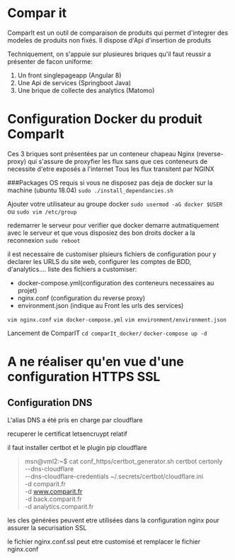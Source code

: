 # Compar it 

ComparIt est un outil de comparaison de produits qui permet d'integrer des modeles de produits non fixés. Il dispose d'Api d'insertion de produits

Techniquement, on s'appuie sur plusieures briques qu'il faut reussir a présenter de facon uniforme:
1. Un front singlepageapp (Angular 8)
2. Une Api de services (Springboot Java)
3. Une brique de collecte des analytics (Matomo)

# Configuration Docker du produit ComparIt

Ces 3 briques sont présentées par un conteneur chapeau Nginx (reverse-proxy) qui s'assure de proxyfier les flux sans que ces conteneurs de necessite d'etre exposés a l'internet
Tous les flux transitent par NGINX

###Packages OS requis si vous ne disposez pas deja de docker sur la machine (ubuntu 18.04)
`sudo ./install_dependancies.sh`

Ajouter votre utilisateur au groupe docker
`sudo usermod -aG docker $USER` ou `sudo vim /etc/group`

redemarrer le serveur pour verifier que docker demarre autmatiquement avec le serveur et que vous disposiez des bon droits docker a la reconnexion
`sudo reboot`

il est necessaire de customiser plsieurs fichiers de configuration pour y declarer les URLS du site web, configurer les comptes de BDD, d'analytics....
liste des fichiers a customiser:
* docker-compose.yml(configuration des conteneurs necessaires au projet)
* nginx.conf (configuration du reverse proxy)
* environment.json (indique au Front les urls des services)

`vim nginx.conf`
`vim docker-compose.yml`
`vim environment/environment.json`

Lancement de ComparIT
`cd comparIt_docker/`
`docker-compose up -d`

# A ne réaliser qu'en vue d'une configuration HTTPS SSL
## Configuration DNS

L'alias DNS a été pris en charge par cloudflare

recuperer le certificat letsencruypt relatif

il faut installer certbot et le plugin pip cloudflare 

>msn@vml2:~$ cat conf_https/certbot_generator.sh 
>certbot certonly \
>  --dns-cloudflare \
>  --dns-cloudflare-credentials ~/.secrets/certbot/cloudflare.ini \
>  -d comparit.fr \
>  -d www.comparit.fr \
>  -d back.comparit.fr \
>  -d analytics.comparit.fr

les cles générées peuvent etre utilisées dans la configuration nginx pour assurer la securisation SSL

le fichier nginx.conf.ssl peut etre customisé et remplacer le fichier nginx.conf

